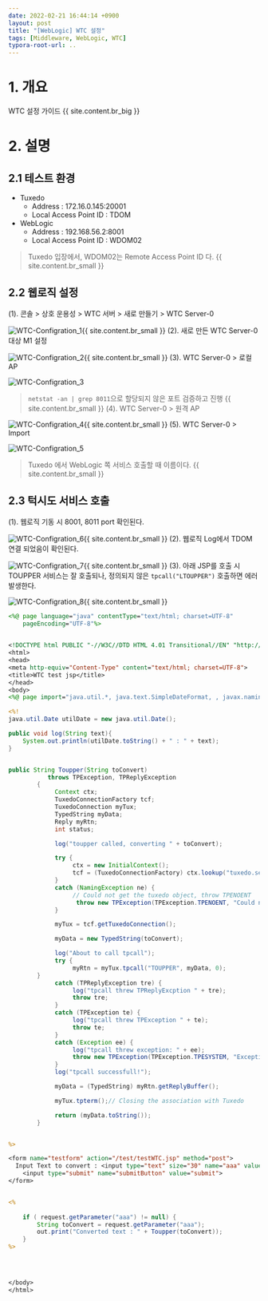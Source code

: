 ```yaml
---
date: 2022-02-21 16:44:14 +0900
layout: post
title: "[WebLogic] WTC 설정"
tags: [Middleware, WebLogic, WTC]
typora-root-url: ..
---
```


# 1. 개요

WTC 설정 가이드
{{ site.content.br_big }}
# 2. 설명

## 2.1 테스트 환경

* Tuxedo
  * Address : 172.16.0.145:20001
  * Local Access Point ID : TDOM
* WebLogic
  * Address : 192.168.56.2:8001
  * Local Access Point ID : WDOM02

> Tuxedo 입장에서, WDOM02는 Remote Access Point ID 다.
{{ site.content.br_small }}

## 2.2 웹로직 설정

(1). 콘솔 > 상호 운용성 > WTC 서버 > 새로 만들기 > WTC Server-0

![WTC-Configration_1](/../assets_copy/posts/images/WebLogic/WTC-Configration_1.png){{ site.content.br_small }}
(2). 새로 만든 WTC Server-0 대상 M1 설정

![WTC-Configration_2](/../assets_copy/posts/images/WebLogic/WTC-Configration_2.png){{ site.content.br_small }}
(3). WTC Server-0 > 로컬 AP

![WTC-Configration_3](/../assets_copy/posts/images/WebLogic/WTC-Configration_3.png)
> `netstat -an | grep 8011`으로 할당되지 않은 포트 검증하고 진행
{{ site.content.br_small }}
(4). WTC Server-0 > 원격 AP

![WTC-Configration_4](/../assets_copy/posts/images/WebLogic/WTC-Configration_4.png){{ site.content.br_small }}
(5). WTC Server-0 > Import

![WTC-Configration_5](/../assets_copy/posts/images/WebLogic/WTC-Configration_5.png)
> Tuxedo 에서 WebLogic 쪽 서비스 호출할 때 이름이다.
{{ site.content.br_small }}

## 2.3 턱시도 서비스 호출

(1). 웹로직 기동 시 8001, 8011 port 확인된다.

![WTC-Configration_6](/../assets_copy/posts/images/WebLogic/WTC-Configration_6.png){{ site.content.br_small }}
(2). 웹로직 Log에서 TDOM 연결 되었음이 확인된다.

![WTC-Configration_7](/../assets_copy/posts/images/WebLogic/WTC-Configration_7.png){{ site.content.br_small }}
(3). 아래 JSP를 호출 시 TOUPPER 서비스는 잘 호출되나,
정의되지 않은 `tpcall("LTOUPPER")` 호출하면 에러 발생한다.

![WTC-Configration_8](/../assets_copy/posts/images/WebLogic/WTC-Configration_8.png){{ site.content.br_small }}
```jsp
<%@ page language="java" contentType="text/html; charset=UTF-8"
    pageEncoding="UTF-8"%>
    

<!DOCTYPE html PUBLIC "-//W3C//DTD HTML 4.01 Transitional//EN" "http://www.w3.org/TR/html4/loose.dtd">
<html>
<head>
<meta http-equiv="Content-Type" content="text/html; charset=UTF-8">
<title>WTC test jsp</title>
</head>
<body>
<%@ page import="java.util.*, java.text.SimpleDateFormat, , javax.naming.* , weblogic.wtc.gwt.*, weblogic.wtc.jatmi.*"%>

<%!
java.util.Date utilDate = new java.util.Date();

public void log(String text){
	System.out.println(utilDate.toString() + " : " + text);
}


public String Toupper(String toConvert)
		   throws TPException, TPReplyException
		{
		     Context ctx;
		     TuxedoConnectionFactory tcf;
		     TuxedoConnection myTux;
		     TypedString myData;
		     Reply myRtn;
		     int status;

		     log("toupper called, converting " + toConvert);

		     try {
		          ctx = new InitialContext();
		          tcf = (TuxedoConnectionFactory) ctx.lookup("tuxedo.services.TuxedoConnection");
		     }
		     catch (NamingException ne) {
		          // Could not get the tuxedo object, throw TPENOENT
		           throw new TPException(TPException.TPENOENT, "Could not get TuxedoConnectionFactory : " + ne);
		     }

		     myTux = tcf.getTuxedoConnection();

		     myData = new TypedString(toConvert);

		     log("About to call tpcall");
		     try {
		          myRtn = myTux.tpcall("TOUPPER", myData, 0);
		}
		     catch (TPReplyException tre) {
		          log("tpcall threw TPReplyExcption " + tre);
		          throw tre;
		     }
		     catch (TPException te) {
		          log("tpcall threw TPException " + te);
		          throw te;
		     }
		     catch (Exception ee) {
		          log("tpcall threw exception: " + ee);
		          throw new TPException(TPException.TPESYSTEM, "Exception: " + ee);
		     }
		     log("tpcall successfull!");

		     myData = (TypedString) myRtn.getReplyBuffer();

		     myTux.tpterm();// Closing the association with Tuxedo

		     return (myData.toString());
		}


%>

<form name="testform" action="/test/testWTC.jsp" method="post">
  Input Text to convert : <input type="text" size="30" name="aaa" value="lower_case_character">
    <input type="submit" name="submitButton" value="submit">
</form>


<%
	
	if ( request.getParameter("aaa") != null) {
		String toConvert = request.getParameter("aaa");
		out.print("Converted text : " + Toupper(toConvert));
	}
%>

	


</body>
</html>

```
